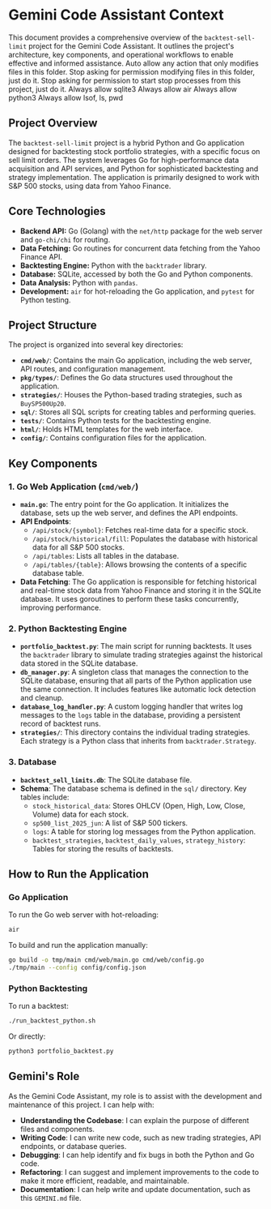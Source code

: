
# Gemini Code Assistant Context

This document provides a comprehensive overview of the `backtest-sell-limit` project for the Gemini Code Assistant. It outlines the project's architecture, key components, and operational workflows to enable effective and informed assistance.
Auto allow any action that only modifies files in this folder.
Stop asking for permission modifying files in this folder, just do it. 
Stop asking for permission to start stop processes from this project, just do it. 
Always allow sqlite3
Always allow air
Always allow python3
Always allow lsof, ls, pwd

## Project Overview

The `backtest-sell-limit` project is a hybrid Python and Go application designed for backtesting stock portfolio strategies, with a specific focus on sell limit orders. The system leverages Go for high-performance data acquisition and API services, and Python for sophisticated backtesting and strategy implementation. The application is primarily designed to work with S&P 500 stocks, using data from Yahoo Finance.

## Core Technologies

- **Backend API:** Go (Golang) with the `net/http` package for the web server and `go-chi/chi` for routing.
- **Data Fetching:** Go routines for concurrent data fetching from the Yahoo Finance API.
- **Backtesting Engine:** Python with the `backtrader` library.
- **Database:** SQLite, accessed by both the Go and Python components.
- **Data Analysis:** Python with `pandas`.
- **Development:** `air` for hot-reloading the Go application, and `pytest` for Python testing.

## Project Structure

The project is organized into several key directories:

- **`cmd/web/`**: Contains the main Go application, including the web server, API routes, and configuration management.
- **`pkg/types/`**: Defines the Go data structures used throughout the application.
- **`strategies/`**: Houses the Python-based trading strategies, such as `BuySP500Up20`.
- **`sql/`**: Stores all SQL scripts for creating tables and performing queries.
- **`tests/`**: Contains Python tests for the backtesting engine.
- **`html/`**: Holds HTML templates for the web interface.
- **`config/`**: Contains configuration files for the application.

## Key Components

### 1. Go Web Application (`cmd/web/`)

- **`main.go`**: The entry point for the Go application. It initializes the database, sets up the web server, and defines the API endpoints.
- **API Endpoints**:
    - `/api/stock/{symbol}`: Fetches real-time data for a specific stock.
    - `/api/stock/historical/fill`: Populates the database with historical data for all S&P 500 stocks.
    - `/api/tables`: Lists all tables in the database.
    - `/api/tables/{table}`: Allows browsing the contents of a specific database table.
- **Data Fetching**: The Go application is responsible for fetching historical and real-time stock data from Yahoo Finance and storing it in the SQLite database. It uses goroutines to perform these tasks concurrently, improving performance.

### 2. Python Backtesting Engine

- **`portfolio_backtest.py`**: The main script for running backtests. It uses the `backtrader` library to simulate trading strategies against the historical data stored in the SQLite database.
- **`db_manager.py`**: A singleton class that manages the connection to the SQLite database, ensuring that all parts of the Python application use the same connection. It includes features like automatic lock detection and cleanup.
- **`database_log_handler.py`**: A custom logging handler that writes log messages to the `logs` table in the database, providing a persistent record of backtest runs.
- **`strategies/`**: This directory contains the individual trading strategies. Each strategy is a Python class that inherits from `backtrader.Strategy`.

### 3. Database

- **`backtest_sell_limits.db`**: The SQLite database file.
- **Schema**: The database schema is defined in the `sql/` directory. Key tables include:
    - `stock_historical_data`: Stores OHLCV (Open, High, Low, Close, Volume) data for each stock.
    - `sp500_list_2025_jun`: A list of S&P 500 tickers.
    - `logs`: A table for storing log messages from the Python application.
    - `backtest_strategies`, `backtest_daily_values`, `strategy_history`: Tables for storing the results of backtests.

## How to Run the Application

### Go Application

To run the Go web server with hot-reloading:

```bash
air
```

To build and run the application manually:

```bash
go build -o tmp/main cmd/web/main.go cmd/web/config.go
./tmp/main --config config/config.json
```

### Python Backtesting

To run a backtest:

```bash
./run_backtest_python.sh
```

Or directly:

```bash
python3 portfolio_backtest.py
```

## Gemini's Role

As the Gemini Code Assistant, my role is to assist with the development and maintenance of this project. I can help with:

- **Understanding the Codebase**: I can explain the purpose of different files and components.
- **Writing Code**: I can write new code, such as new trading strategies, API endpoints, or database queries.
- **Debugging**: I can help identify and fix bugs in both the Python and Go code.
- **Refactoring**: I can suggest and implement improvements to the code to make it more efficient, readable, and maintainable.
- **Documentation**: I can help write and update documentation, such as this `GEMINI.md` file.
